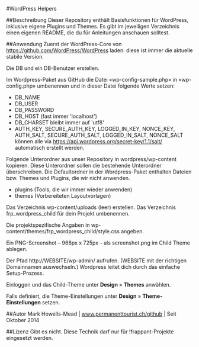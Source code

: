 #WordPress Helpers

##Beschreibung
Dieser Repository enthält Basisfunktionen für WordPress, inklusive eigene Plugins und Themes. Es gibt im jeweiligen Verzeichnis einen eigenen README, die du für Anleitungen anschauen solltest.

##Anwendung
Zuerst der WordPress-Core von https://github.com/WordPress/WordPress laden: diese ist immer die aktuelle stabile Version.

Die DB und ein DB-Benutzer erstellen.

Im Wordpress-Paket aus GitHub die Datei «wp-config-sample.php» in «wp-config.php» umbenennen und in dieser Datei folgende Werte setzen:

* DB_NAME
* DB_USER
* DB_PASSWORD
* DB_HOST (fast immer 'localhost')
* DB_CHARSET bleibt immer auf 'utf8'
* AUTH_KEY, SECURE_AUTH_KEY, LOGGED_IN_KEY, NONCE_KEY, AUTH_SALT, SECURE_AUTH_SALT, LOGGED_IN_SALT, NONCE_SALT können alle via https://api.wordpress.org/secret-key/1.1/salt/ automatisch erstellt werden.

Folgende Unterordner aus unser Repository in wordpress/wp-content kopieren. Diese Unterordner sollen die bestehende Unterordner überschreiben. Die Defaultordner in der Wordpress-Paket enthalten Dateien bzw. Themes und Plugins, die wir nicht anwenden.

* plugins	(Tools, die wir immer wieder anwenden)
* themes	(Vorbereiteten Layoutvorlagen)

Das Verzeichnis wp-content/uploads (leer) erstellen. Das Verzeichnis frp_wordpress_child für dein Projekt umbenennen.

Die projektspezifische Angaben in wp-content/themes/frp_wordpress_child/style.css angeben.

Ein PNG-Screenshot – 968px x 725px – als screenshot.png im Child Theme ablegen.

Der Pfad http://WEBSITE/wp-admin/ aufrufen. (WEBSITE mit der richtigen Domainnamen auswechseln.) Wordpress leitet dich durch das einfache Setup-Prozess.

Einloggen und das Child-Theme unter **Design** » **Themes** anwählen.

Falls definiert, die Theme-Einstellungen unter **Design** » **Theme-Einstellungen** setzen.

##Autor
Mark Howells-Mead | www.permanenttourist.ch/github | Seit Oktober 2014

##Lizenz
Gibt es nicht. Diese Technik darf nur für !frappant-Projekte eingesetzt werden.